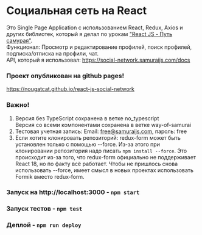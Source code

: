 # Социальная сеть на React
Это Single Page Application с использованием React, Redux, Axios и других библиотек, который я делал по урокам ["React JS - Путь самурая"](https://www.youtube.com/playlist?list=PLcvhF2Wqh7DNVy1OCUpG3i5lyxyBWhGZ8). <br/>
Функционал: Просмотр и редактирование профилей, поиск профилей, подписка/отписка на профили, чат.<br/>
API, который я использовал: https://social-network.samuraijs.com/docs

### Проект опубликован на github pages!
https://nougatcat.github.io/react-js-social-network

### Важно!
1. Версия без TypeScript сохранена в ветке no_typescript<br/>
Версия со всеми компонентами сохранена в ветке way-of-samurai
2. Тестовая учетная запись: Email: free@samuraijs.com, пароль: free
3. Если хотите клонировать репозиторий: redux-form может быть установлен только с помощью --force. Из-за этого при клонировании репозитория надо писать `npm install --force`. Это происходит из-за того, что redux-form официально не поддерживает React 18, но по факту всё работает. Чтобы не пришлось снова использовать --force, имеет смысл в новых проектах использовать Formik вместо redux-form.

### Запуск на http://localhost:3000 - `npm start`
### Запуск тестов - `npm test`
### Деплой - `npm run deploy`